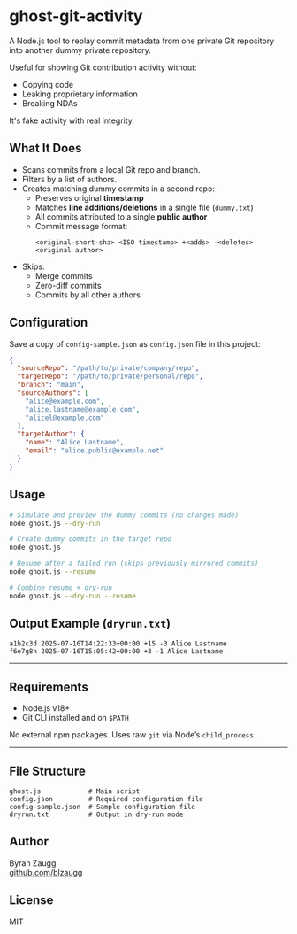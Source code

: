 # ghost-git-activity

A Node.js tool to replay commit metadata from one private Git repository into another dummy private repository.

Useful for showing Git contribution activity without:

- Copying code
- Leaking proprietary information
- Breaking NDAs

It's fake activity with real integrity.

## What It Does

- Scans commits from a local Git repo and branch.
- Filters by a list of authors.
- Creates matching dummy commits in a second repo:
  - Preserves original **timestamp**
  - Matches **line additions/deletions** in a single file (`dummy.txt`)
  - All commits attributed to a single **public author**
  - Commit message format:
    ```
    <original-short-sha> <ISO timestamp> +<adds> -<deletes> <original author>
    ```
- Skips:
  - Merge commits
  - Zero-diff commits
  - Commits by all other authors

## Configuration

Save a copy of `config-sample.json` as `config.json` file in this project:

```json
{
  "sourceRepo": "/path/to/private/company/repo",
  "targetRepo": "/path/to/private/personal/repo",
  "branch": "main",
  "sourceAuthors": [
    "alice@example.com",
    "alice.lastname@example.com",
    "alicel@example.com"
  ],
  "targetAuthor": {
    "name": "Alice Lastname",
    "email": "alice.public@example.net"
  }
}
```

## Usage

```bash
# Simulate and preview the dummy commits (no changes made)
node ghost.js --dry-run

# Create dummy commits in the target repo
node ghost.js

# Resume after a failed run (skips previously mirrored commits)
node ghost.js --resume

# Combine resume + dry-run
node ghost.js --dry-run --resume
```

## Output Example (`dryrun.txt`)

```
a1b2c3d 2025-07-16T14:22:33+00:00 +15 -3 Alice Lastname
f6e7g8h 2025-07-16T15:05:42+00:00 +3 -1 Alice Lastname
```

---

## Requirements

- Node.js v18+
- Git CLI installed and on `$PATH`

No external npm packages. Uses raw `git` via Node’s `child_process`.

---

## File Structure

```
ghost.js            # Main script
config.json         # Required configuration file
config-sample.json  # Sample configuration file
dryrun.txt          # Output in dry-run mode
```

## Author

Byran Zaugg  
[github.com/blzaugg](https://github.com/blzaugg)

## License

MIT
